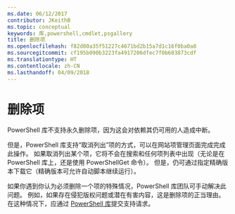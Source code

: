 ```yaml
---
ms.date: 06/12/2017
contributor: JKeithB
ms.topic: conceptual
keywords: 库,powershell,cmdlet,psgallery
title: 删除项
ms.openlocfilehash: f82d80a35f51227c4671bd2b15a7d1c16f0ba0a8
ms.sourcegitcommit: cf195b090b3223fa4917206dfec7f0b603873cdf
ms.translationtype: HT
ms.contentlocale: zh-CN
ms.lasthandoff: 04/09/2018
---
```

# <a name="deleting-items"></a>删除项

PowerShell 库不支持永久删除项，因为这会对依赖其仍可用的人造成中断。

但是，PowerShell 库支持“取消列出”项的方式，可以在网站项管理页面完成完成此操作。
如果取消列出某个项，它将不会在搜索和任何项列表中出现（无论是在 PowerShell 库上，还是使用 PowerShellGet 命令）。
但是，仍可通过指定精确版本下载它（精确版本可允许自动脚本继续运行）。

如果你遇到你认为必须删除一个项的特殊情况，PowerShell 库团队可手动解决此问题。
例如，如果存在侵犯版权问题或潜在有害内容，这是删除项的正当理由。
在这种情况下，应通过 [PowerShell 库](http://www.PowerShellGallery.com)提交支持请求。
